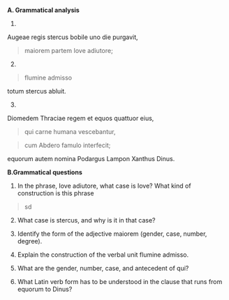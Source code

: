 **A. Grammatical analysis**

1.

Augeae regis stercus bobile uno die purgavit, 

>maiorem partem Iove adiutore;

2.

>flumine admisso 

totum stercus abluit.

3.

Diomedem Thraciae regem et equos quattuor eius,

>qui carne humana vescebantur, 

>cum Abdero famulo interfecit; 

equorum autem nomina Podargus Lampon Xanthus Dinus.


**B.Grammatical questions**

1. In the phrase, Iove adiutore, what case is Iove? What kind of construction is this phrase
>sd

2. What case is stercus, and why is it in that case?
>

3. Identify the form of the adjective maiorem (gender, case, number, degree).
>

4. Explain the construction of the verbal unit flumine admisso.
>

5. What are the gender, number, case, and antecedent of qui?
>

6. What Latin verb form has to be understood in the clause that runs from equorum to Dinus?
>
